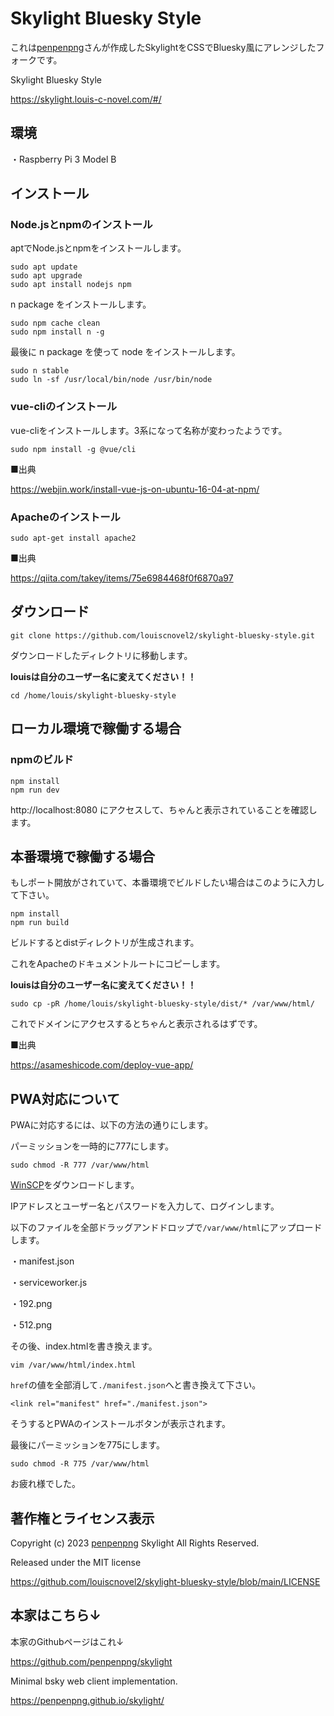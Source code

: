 # Skylight Bluesky Style

これは[penpenpng](https://snort.social/p/npub133vj8ycevdle0cq8mtgddq0xtn34kxkwxvak983dx0u5vhqnycyqj6tcza)さんが作成したSkylightをCSSでBluesky風にアレンジしたフォークです。

Skylight Bluesky Style

https://skylight.louis-c-novel.com/#/

## 環境

・Raspberry Pi 3 Model B

## インストール

### Node.jsとnpmのインストール

aptでNode.jsとnpmをインストールします。

```
sudo apt update
sudo apt upgrade
sudo apt install nodejs npm
```

n package をインストールします。

```
sudo npm cache clean
sudo npm install n -g
```

最後に n package を使って node をインストールします。

```
sudo n stable
sudo ln -sf /usr/local/bin/node /usr/bin/node
```

### vue-cliのインストール

vue-cliをインストールします。3系になって名称が変わったようです。

```
sudo npm install -g @vue/cli
```

■出典

https://webjin.work/install-vue-js-on-ubuntu-16-04-at-npm/

### Apacheのインストール

```
sudo apt-get install apache2
```

■出典

https://qiita.com/takey/items/75e6984468f0f6870a97

## ダウンロード

```
git clone https://github.com/louiscnovel2/skylight-bluesky-style.git
```

ダウンロードしたディレクトリに移動します。

**louisは自分のユーザー名に変えてください！！**

```
cd /home/louis/skylight-bluesky-style
```

## ローカル環境で稼働する場合

### npmのビルド

```
npm install
npm run dev
```

http://localhost:8080 にアクセスして、ちゃんと表示されていることを確認します。

## 本番環境で稼働する場合

もしポート開放がされていて、本番環境でビルドしたい場合はこのように入力して下さい。

```
npm install
npm run build
```

ビルドするとdistディレクトリが生成されます。

これをApacheのドキュメントルートにコピーします。

**louisは自分のユーザー名に変えてください！！**

```
sudo cp -pR /home/louis/skylight-bluesky-style/dist/* /var/www/html/
```

これでドメインにアクセスするとちゃんと表示されるはずです。

■出典

https://asameshicode.com/deploy-vue-app/

## PWA対応について

PWAに対応するには、以下の方法の通りにします。

パーミッションを一時的に777にします。

```
sudo chmod -R 777 /var/www/html
```

[WinSCP](https://forest.watch.impress.co.jp/library/software/winscp/)をダウンロードします。

IPアドレスとユーザー名とパスワードを入力して、ログインします。

以下のファイルを全部ドラッグアンドドロップで`/var/www/html`にアップロードします。

・manifest.json

・serviceworker.js

・192.png

・512.png

その後、index.htmlを書き換えます。

```
vim /var/www/html/index.html
```

`href`の値を全部消して`./manifest.json`へと書き換えて下さい。

```
<link rel="manifest" href="./manifest.json">
```

そうするとPWAのインストールボタンが表示されます。

最後にパーミッションを775にします。

```
sudo chmod -R 775 /var/www/html
```

お疲れ様でした。

## 著作権とライセンス表示

Copyright (c) 2023 [penpenpng](https://snort.social/p/npub133vj8ycevdle0cq8mtgddq0xtn34kxkwxvak983dx0u5vhqnycyqj6tcza) Skylight All Rights Reserved.

Released under the MIT license

https://github.com/louiscnovel2/skylight-bluesky-style/blob/main/LICENSE

## 本家はこちら↓

本家のGithubページはこれ↓

https://github.com/penpenpng/skylight

Minimal bsky web client implementation.

https://penpenpng.github.io/skylight/
